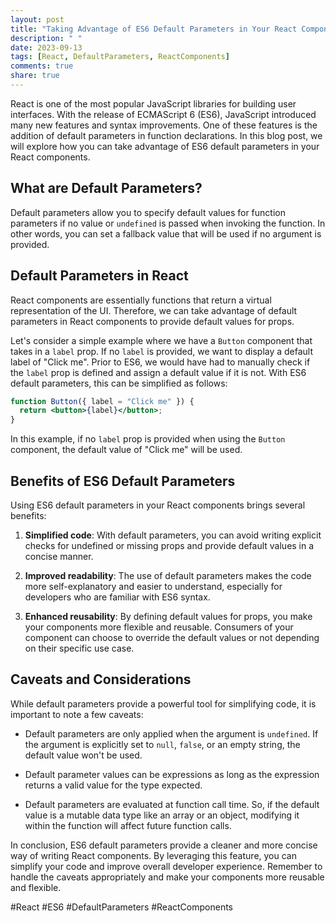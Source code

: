 ```yaml
---
layout: post
title: "Taking Advantage of ES6 Default Parameters in Your React Components"
description: " "
date: 2023-09-13
tags: [React, DefaultParameters, ReactComponents]
comments: true
share: true
---
```


React is one of the most popular JavaScript libraries for building user interfaces. With the release of ECMAScript 6 (ES6), JavaScript introduced many new features and syntax improvements. One of these features is the addition of default parameters in function declarations. In this blog post, we will explore how you can take advantage of ES6 default parameters in your React components.

## What are Default Parameters?

Default parameters allow you to specify default values for function parameters if no value or `undefined` is passed when invoking the function. In other words, you can set a fallback value that will be used if no argument is provided.

## Default Parameters in React

React components are essentially functions that return a virtual representation of the UI. Therefore, we can take advantage of default parameters in React components to provide default values for props.

Let's consider a simple example where we have a `Button` component that takes in a `label` prop. If no `label` is provided, we want to display a default label of "Click me". Prior to ES6, we would have had to manually check if the `label` prop is defined and assign a default value if it is not. With ES6 default parameters, this can be simplified as follows:

```jsx
function Button({ label = "Click me" }) {
  return <button>{label}</button>;
}
```

In this example, if no `label` prop is provided when using the `Button` component, the default value of "Click me" will be used.

## Benefits of ES6 Default Parameters

Using ES6 default parameters in your React components brings several benefits:

1. **Simplified code**: With default parameters, you can avoid writing explicit checks for undefined or missing props and provide default values in a concise manner.

2. **Improved readability**: The use of default parameters makes the code more self-explanatory and easier to understand, especially for developers who are familiar with ES6 syntax.

3. **Enhanced reusability**: By defining default values for props, you make your components more flexible and reusable. Consumers of your component can choose to override the default values or not depending on their specific use case.

## Caveats and Considerations

While default parameters provide a powerful tool for simplifying code, it is important to note a few caveats:

- Default parameters are only applied when the argument is `undefined`. If the argument is explicitly set to `null`, `false`, or an empty string, the default value won't be used.

- Default parameter values can be expressions as long as the expression returns a valid value for the type expected.

- Default parameters are evaluated at function call time. So, if the default value is a mutable data type like an array or an object, modifying it within the function will affect future function calls.

In conclusion, ES6 default parameters provide a cleaner and more concise way of writing React components. By leveraging this feature, you can simplify your code and improve overall developer experience. Remember to handle the caveats appropriately and make your components more reusable and flexible.

#React #ES6 #DefaultParameters #ReactComponents